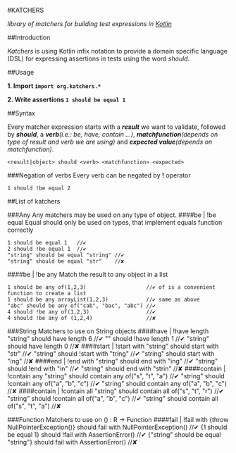 #KATCHERS

*library of matchers for building test expressions in [Kotlin](http://kotlin.jetbrains.org/)*

##Introduction

*Katchers* is using Kotlin infix notation to provide a domain specific language (DSL) for expressing assertions in tests using the word *should*.


##Usage


__1. Import `import org.katchers.*`__

__2. Write assertions `1 should be equal 1`__

##Syntax

Every matcher expression starts with a *__result__* we want to validate, followed by *__should__*, a *__verb__(i.e.: be, have, contain ...)*, *__matchfunction__(depends on type of result and verb we are using)*  and *__expected value__(depends on matchfunction)*.

    <result|object> should <verb> <matchfunction> <expected>
###Negation of verbs
Every verb can be negated by  __!__  operator

    1 should !be equal 2

##List of katchers

###Any
Any matchers may be used on any type of object.
####be | !be  equal
Equal <matchfunction> should only be used on types, that implement equals function correctly

    1 should be equal 1   //✔
    2 should !be equal 1  //✔
    "string" should be equal "string" //✔
    "string" should be equal "str"    //✘
####be | !be  any
Match the result to any object in a list

    1 should be any of(1,2,3)                   //✔ of is a convenient function to create a list
    1 should be any arrayList(1,2,3)            //✔ same as above
    "abc" should be any of("cab", "bac", "abc") //✔
    4 should !be any of(1,2,3)                  //✔
    4 should !be any of (1,2,4)                 //✘

###String
Matchers to use on String objects
####have | !have length
    "string" should have length 6  //✔
    "" should !have length 1       //✔
    "string" should have length 0  //✘
####start | !start with
    "string" should start with "str"    //✔
    "string" should !start with "tring" //✔
    "string" should start with "ing"    //✘
####end | !end with
    "string" should end with "ing"      //✔
    "string" should !end with "in"      //✔
    "string" should end with "strin"    //✘
####contain | !contain any
    "string" should contain any of("s", "t", "a")  //✔
    "string" should !contain any of("a", "b", "c") //✔
    "string" should contain any of("a", "b", "c")  //✘
####contain | !contain all
    "string" should contain all of("s", "t", "r")  //✔
    "string" should !contain all of("a", "b", "c") //✔
    "string" should contain all of("s", "t", "a")  //✘


###Function
Matchers to use on () : R -> Function
####fail | !fail with
    {throw NullPointerException()} should fail with NullPointerException()    //✔
    {1 should be equal 1} should !fail with AssertionError()                  //✔
    {"string" should be equal "string"} should fail with AssertionError()     //✘

